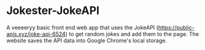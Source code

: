 # Jokester-JokeAPI

A veeeeryy basic front end web app that uses the JokeAPI (https://public-apis.xyz/joke-api-6524) to get random jokes and add them to the page. The website saves the API data into Google Chrome's local storage.
